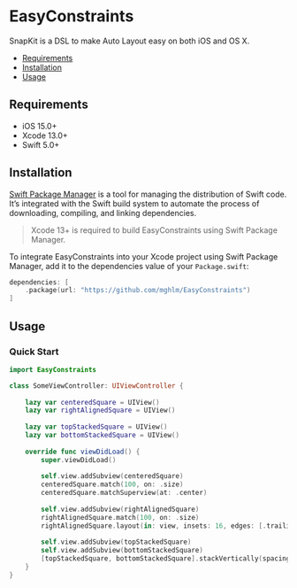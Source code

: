 # EasyConstraints

SnapKit is a DSL to make Auto Layout easy on both iOS and OS X.

- [Requirements](#requirements)
- [Installation](#installation)
- [Usage](#usage)

## Requirements

- iOS 15.0+
- Xcode 13.0+
- Swift 5.0+

## Installation

[Swift Package Manager](https://swift.org/package-manager/) is a tool for managing the distribution of Swift code. It’s integrated with the Swift build system to automate the process of downloading, compiling, and linking dependencies.

> Xcode 13+ is required to build EasyConstraints using Swift Package Manager.

To integrate EasyConstraints into your Xcode project using Swift Package Manager, add it to the dependencies value of your `Package.swift`:

```swift
dependencies: [
    .package(url: "https://github.com/mghlm/EasyConstraints")
]
```

## Usage

### Quick Start

```swift
import EasyConstraints

class SomeViewController: UIViewController {
    
    lazy var centeredSquare = UIView()
    lazy var rightAlignedSquare = UIView()
    
    lazy var topStackedSquare = UIView()
    lazy var bottomStackedSquare = UIView()
    
    override func viewDidLoad() {
        super.viewDidLoad()
        
        self.view.addSubview(centeredSquare)
        centeredSquare.match(100, on: .size)
        centeredSquare.matchSuperview(at: .center)
        
        self.view.addSubview(rightAlignedSquare)
        rightAlignedSquare.match(100, on: .size)
        rightAlignedSquare.layout(in: view, insets: 16, edges: [.trailing])
        
        self.view.addSubview(topStackedSquare)
        self.view.addSubview(bottomStackedSquare)
        [topStackedSquare, bottomStackedSquare].stackVertically(spacing: 4)
    }
}
```